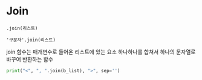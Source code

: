 # Join

`.join(리스트)`

`'구분자'.join(리스트)`

join 함수는 매개변수로 들어온 리스트에 있는 요소 하나하나를 합쳐서 하나의 문자열로 바꾸어 반환하는 함수



```python
print("<", ", ".join(b_list), ">", sep='')
```


